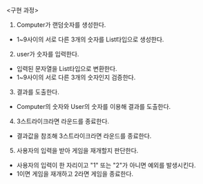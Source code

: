 <구현 과정>
1. Computer가 랜덤숫자를 생성한다.
- 1~9사이의 서로 다른 3개의 숫자를 List<Integer>타입으로 생성한다.

2. user가 숫자를 입력한다.
- 입력된 문자열을 List<Integer>타입으로 변환한다.
- 1~9사이의 서로 다른 3개의 숫자인지 검증한다.

3. 결과를 도출한다.
- Computer의 숫자와 User의 숫자를 이용해 결과를 도출한다.

4. 3스트라이크라면 라운드를 종료한다.
- 결과값을 참조해 3스트라이크라면 라운드를 종료한다.

5. 사용자의 입력을 받아 게임을 재개할지 판단한다.
- 사용자의 입력이 한 자리이고 "1" 또는 "2"가 아니면 예외를 발생시킨다.
- 1이면 게임을 재개하고 2라면 게임을 종료한다.